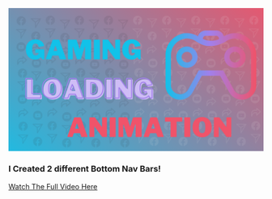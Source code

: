 ![youtube image](https://raw.githubusercontent.com/jtocool7/Video-Game-Loading-Animation/main/gaming%20loading.png)
### I Created 2 different Bottom Nav Bars!
[Watch The Full Video Here](https://www.youtube.com/shorts/R0JxGjTxTaQ)

